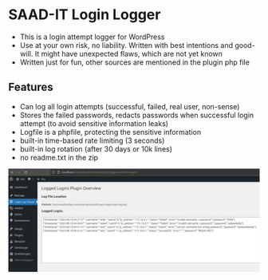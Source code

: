 # SAAD-IT Login Logger
- This is a login attempt logger for WordPress
- Use at your own risk, no liability. Written with best intentions and good-will. It might have unexpected flaws, which are not yet known
- Written just for fun, other sources are mentioned in the plugin php file

## Features
- Can log all login attempts (successful, failed, real user, non-sense)
- Stores the failed passwords, redacts passwords when successful login attempt (to avoid sensitive information leaks)
- Logfile is a phpfile, protecting the sensitive information
- built-in time-based rate limiting (3 seconds)
- built-in log rotation (after 30 days or 10k lines)
- no readme.txt in the zip

![ss_saadit_logger.png](https://github.com/saaditDE/saadit-login-logger/blob/main/screenshots/ss_saadit_logger.png?raw=true)
